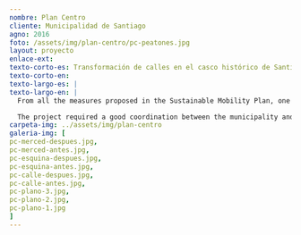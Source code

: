 ```yaml
---
nombre: Plan Centro
cliente: Municipalidad de Santiago
agno: 2016
foto: /assets/img/plan-centro/pc-peatones.jpg
layout: proyecto
enlace-ext: 
texto-corto-es: Transformación de calles en el casco histórico de Santiago para hacerlas más eficientes y seguras para el transporte público y los peatones.
texto-corto-en:
texto-largo-es: |
texto-largo-en: |
  From all the measures proposed in the Sustainable Mobility Plan, one of the most recognized and awarded is the so-called downtown programme or **Plan Centro**. It proposed the remodeling of 7 important streets that had public transport and are located in the most active and congested part of the Santiago's historic district. The main purpose of this redesign was to facilitate the movements of both pedestrians and buses, by removing private cars and rethinking the street section and allocation of space. In some segments the vehicular lanes were reduced from three to one, and the sidewalks doubled. Also, the height differences between pedestrian and vehicular spaces were eliminated, leaving a continuous surface with improved universal access.

  The project required a good coordination between the municipality and other government agencies, and has been rewarded by several prizes (mentioned above).
carpeta-img: ../assets/img/plan-centro
galeria-img: [
pc-merced-despues.jpg,
pc-merced-antes.jpg,
pc-esquina-despues.jpg,
pc-esquina-antes.jpg,
pc-calle-despues.jpg,
pc-calle-antes.jpg,
pc-plano-3.jpg,
pc-plano-2.jpg,
pc-plano-1.jpg
]
---
```


